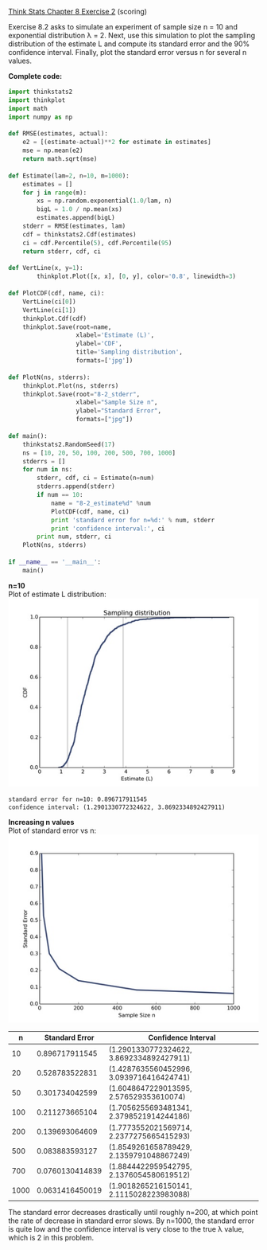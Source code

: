 [Think Stats Chapter 8 Exercise 2](http://greenteapress.com/thinkstats2/html/thinkstats2009.html#toc77) (scoring)

Exercise 8.2 asks to simulate an experiment of sample size n = 10 and exponential distribution λ = 2. Next, use this simulation to plot the sampling distribution of the estimate L and compute its standard error and the 90% confidence interval. Finally, plot the standard error versus n for several n values.

**Complete code:**
```python
import thinkstats2
import thinkplot
import math
import numpy as np

def RMSE(estimates, actual):
    e2 = [(estimate-actual)**2 for estimate in estimates]
    mse = np.mean(e2)
    return math.sqrt(mse)

def Estimate(lam=2, n=10, m=1000):
    estimates = []
    for j in range(m):
        xs = np.random.exponential(1.0/lam, n)
        bigL = 1.0 / np.mean(xs)
        estimates.append(bigL)
    stderr = RMSE(estimates, lam)
    cdf = thinkstats2.Cdf(estimates)
    ci = cdf.Percentile(5), cdf.Percentile(95)
    return stderr, cdf, ci

def VertLine(x, y=1):
        thinkplot.Plot([x, x], [0, y], color='0.8', linewidth=3)
        
def PlotCDF(cdf, name, ci):
    VertLine(ci[0])
    VertLine(ci[1])
    thinkplot.Cdf(cdf)
    thinkplot.Save(root=name,
                   xlabel='Estimate (L)',
                   ylabel='CDF',
                   title='Sampling distribution',
                   formats=['jpg'])

def PlotN(ns, stderrs):
    thinkplot.Plot(ns, stderrs)
    thinkplot.Save(root="8-2_stderr",
                   xlabel="Sample Size n",
                   ylabel="Standard Error",
                   formats=["jpg"])
                                      
def main():
    thinkstats2.RandomSeed(17)
    ns = [10, 20, 50, 100, 200, 500, 700, 1000]
    stderrs = []
    for num in ns:
        stderr, cdf, ci = Estimate(n=num)
        stderrs.append(stderr)
        if num == 10:
            name = "8-2_estimate%d" %num
            PlotCDF(cdf, name, ci)
            print 'standard error for n=%d:' % num, stderr
            print 'confidence interval:', ci
        print num, stderr, ci
    PlotN(ns, stderrs)

if __name__ == '__main__':
    main()
```
**n=10**  
Plot of estimate L distribution:
![alt text](https://github.com/trishaandrews/dsp/blob/master/statistics/img/8-2_estimate10_small.jpg "Estimate L distribution for n=10")
```
standard error for n=10: 0.896717911545
confidence interval: (1.2901330772324622, 3.8692334892427911)
```
**Increasing n values**  
Plot of standard error vs n:  
![alt text](https://github.com/trishaandrews/dsp/blob/master/statistics/img/8-2_stderr_small.jpg "Standard Error vs n")

n | Standard Error | Confidence Interval
--|-----------------|-------------------
10 | 0.896717911545 | (1.2901330772324622, 3.8692334892427911)
20 | 0.528783522831 | (1.4287635560452996, 3.0939716416424741)
50 | 0.301734042599 | (1.6048647229013595, 2.576529353610074)
100 | 0.211273665104 | (1.7056255693481341, 2.3798521914244186)
200 | 0.139693064609 | (1.7773552021569714, 2.2377275665415293)
500 | 0.083883593127 | (1.8549261658789429, 2.1359791048867249)
700 | 0.0760130414839 | (1.8844422959542795, 2.1376054580619512)
1000 | 0.0631416450019 | (1.9018265216150141, 2.1115028223983088)

The standard error decreases drastically until roughly n=200, at which point the rate of decrease in standard error slows. By n=1000, the standard error is quite low and the confidence interval is very close to the true λ value, which is 2 in this problem.


